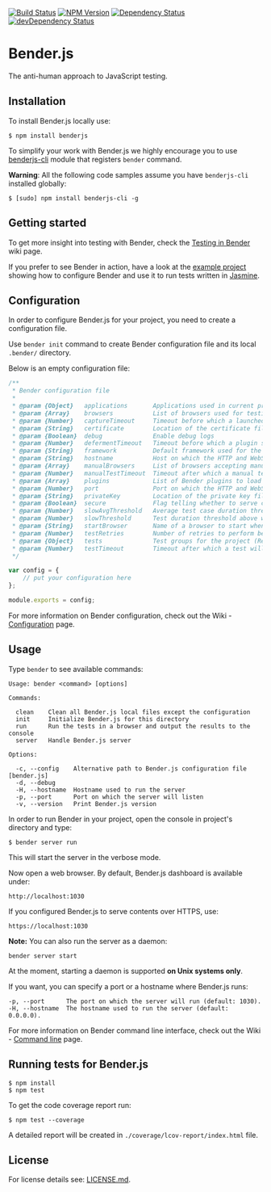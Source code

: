 [![Build Status](https://travis-ci.org/benderjs/benderjs.svg?branch=master)](https://travis-ci.org/benderjs/benderjs)
[![NPM Version](http://img.shields.io/npm/v/benderjs.svg)](https://www.npmjs.org/package/benderjs)
[![Dependency Status](https://david-dm.org/benderjs/benderjs.svg)](https://david-dm.org/benderjs/benderjs)
[![devDependency Status](https://david-dm.org/benderjs/benderjs/dev-status.svg)](https://david-dm.org/benderjs/benderjs#info=devDependencies)

# Bender.js

The anti-human approach to JavaScript testing.

## Installation

To install Bender.js locally use:

```
$ npm install benderjs
```

To simplify your work with Bender.js we highly encourage you to use [benderjs-cli](https://github.com/benderjs/benderjs-cli) module that registers `bender` command.

**Warning**: All the following code samples assume you have `benderjs-cli` installed globally:

```
$ [sudo] npm install benderjs-cli -g
```

## Getting started

To get more insight into testing with Bender, check the [Testing in Bender](https://github.com/benderjs/benderjs/wiki/Testing-in-Bender) wiki page.

If you prefer to see Bender in action, have a look at the [example project](https://github.com/benderjs/benderjs-example-project) showing how to configure Bender and use it to run tests written in [Jasmine](http://jasmine.github.io/).

## Configuration

In order to configure Bender.js for your project, you need to create a configuration file.

Use `bender init` command to create Bender configuration file and its local `.bender/` directory.

Below is an empty configuration file:

```javascript
/**
 * Bender configuration file
 *
 * @param {Object}   applications       Applications used in current project
 * @param {Array}    browsers           List of browsers used for testing
 * @param {Number}   captureTimeout     Timeout before which a launched browser should connect to the server
 * @param {String}   certificate		Location of the certificate file
 * @param {Boolean}  debug              Enable debug logs
 * @param {Number}   defermentTimeout	Timeout before which a plugin should finish initializing on a test page
 * @param {String}   framework          Default framework used for the tests
 * @param {String}   hostname           Host on which the HTTP and WebSockets servers will listen
 * @param {Array}    manualBrowsers     List of browsers accepting manual tests
 * @param {Number}   manualTestTimeout  Timeout after which a manual test is marked as failed
 * @param {Array}    plugins            List of Bender plugins to load at startup (Required)
 * @param {Number}   port               Port on which the HTTP and WebSockets servers will listen
 * @param {String}   privateKey			Location of the private key file
 * @param {Boolean}  secure				Flag telling whether to serve contents over HTTPS and WSS
 * @param {Number}   slowAvgThreshold   Average test case duration threshold above which a test is marked as slow
 * @param {Number}   slowThreshold      Test duration threshold above which a test is marked as slow
 * @param {String}   startBrowser       Name of a browser to start when executing bender run command
 * @param {Number}   testRetries        Number of retries to perform before marking a test as failed
 * @param {Object}   tests              Test groups for the project (Required)
 * @param {Number}   testTimeout        Timeout after which a test will be fetched again
 */

var config = {
	// put your configuration here
};

module.exports = config;
```

For more information on Bender configuration, check out the Wiki - [Configuration](https://github.com/benderjs/benderjs/wiki/Configuration) page.

## Usage

Type `bender` to see available commands:

```
Usage: bender <command> [options]

Commands:

  clean    Clean all Bender.js local files except the configuration
  init     Initialize Bender.js for this directory
  run      Run the tests in a browser and output the results to the console
  server   Handle Bender.js server

Options:

  -c, --config    Alternative path to Bender.js configuration file [bender.js]
  -d, --debug
  -H, --hostname  Hostname used to run the server
  -p, --port      Port on which the server will listen
  -v, --version   Print Bender.js version
```

In order to run Bender in your project, open the console in project's directory and type:

```
$ bender server run
```

This will start the server in the verbose mode.

Now open a web browser. By default, Bender.js dashboard is available under:

```
http://localhost:1030
```

If you configured Bender.js to serve contents over HTTPS, use:

```
https://localhost:1030
```

**Note:** You can also run the server as a daemon:

```
bender server start
```

At the moment, starting a daemon is supported **on Unix systems only**.

If you want, you can specify a port or a hostname where Bender.js runs:

```
-p, --port      The port on which the server will run (default: 1030).
-H, --hostname  The hostname used to run the server (default: 0.0.0.0).
```

For more information on Bender command line interface, check out the Wiki - [Command line](https://github.com/benderjs/benderjs/wiki/Command-line) page.

## Running tests for Bender.js

```
$ npm install
$ npm test
```

To get the code coverage report run:

```
$ npm test --coverage
```

A detailed report will be created in `./coverage/lcov-report/index.html` file.

License
-------

For license details see: [LICENSE.md](https://github.com/benderjs/benderjs/blob/master/LICENSE.md).
